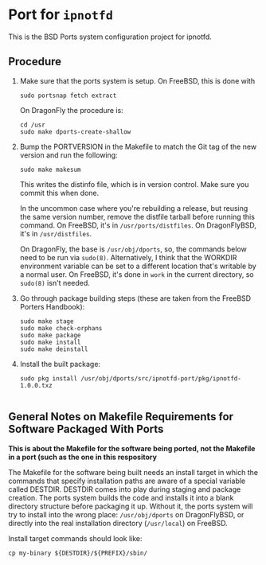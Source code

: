 # Port for `ipnotfd`

This is the BSD Ports system configuration project for ipnotfd.

## Procedure

1. Make sure that the ports system is setup. On FreeBSD, this is done with
    ```
    sudo portsnap fetch extract
    ```

   On DragonFly the procedure is:

   ```
   cd /usr
   sudo make dports-create-shallow
   ```

2. Bump the PORTVERSION in the Makefile to match the Git tag of the new version and
   run the following:

    `sudo make makesum`

   This writes the distinfo file, which is in version control. Make sure you commit this
   when done.

   In the uncommon case where you're rebuilding a release, but reusing the same version
   number, remove the distfile tarball before running this command. On FreeBSD, it's in
   `/usr/ports/distfiles`. On DragonFlyBSD, it's in `/usr/distfiles`.

   On DragonFly, the base is `/usr/obj/dports`, so, the commands below need to be run via
   `sudo(8)`. Alternatively, I think that the WORKDIR environment variable can be set
   to a different location that's writable by a normal user. On FreeBSD, it's done in `work`
   in the current directory, so `sudo(8)` isn't needed. 

3. Go through package building steps (these are taken from the FreeBSD Porters Handbook):

   ```
   sudo make stage
   sudo make check-orphans
   sudo make package
   sudo make install
   sudo make deinstall
   ```
4. Install the built package:
   ```
   sudo pkg install /usr/obj/dports/src/ipnotfd-port/pkg/ipnotfd-1.0.0.txz
   ```
   ```
## General Notes on Makefile Requirements for Software Packaged With Ports

**This is about the Makefile for the software being ported, not the Makefile
in a port (such as the one in this respository**

The Makefile for the software being built needs an install target in which
the commands that specify installation paths are aware of a special variable
called DESTDIR. DESTDIR comes into play during staging and package creation.
The ports system builds the code and installs it into a blank directory
structure before packaging it up. Without it, the ports system will try to
install into the wrong place: `/usr/obj/dports` on DragonFlyBSD, or directly
into the real installation directory (`/usr/local`) on FreeBSD.

Install target commands should look like:

`cp my-binary ${DESTDIR}/${PREFIX}/sbin/`

